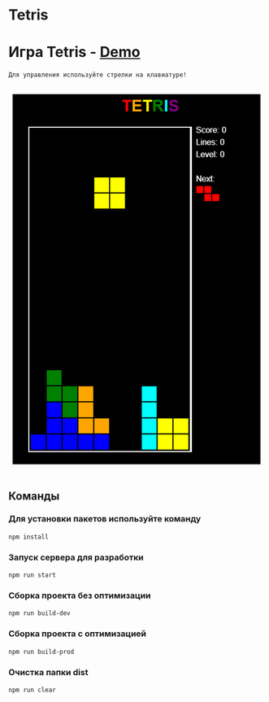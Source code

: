 # Tetris
# Игра Tetris - [Demo](https://subtle-moxie-862fb3.netlify.app/)
```
Для управления используйте стрелки на клавиатуре!
```
<br />
<div align="center">
  <img src="./src/img/logo_tetris.png" />
</div>
<br />

## Команды
### Для установки пакетов используйте команду
```shell
npm install
```

### Запуск сервера для разработки
```shell
npm run start
```

### Сборка проекта без оптимизации
```shell
npm run build-dev
```

### Сборка проекта с оптимизацией
```shell
npm run build-prod
```

### Очистка папки dist
```shell
npm run clear
```
